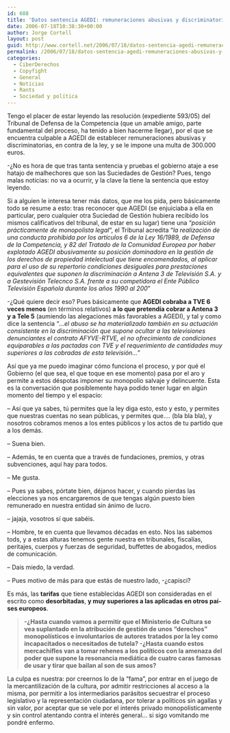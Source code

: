 ```yaml
---
id: 608
title: 'Datos sentencia AGEDI: remuneraciones abusivas y discriminatorias'
date: 2006-07-18T10:38:30+00:00
author: Jorge Cortell
layout: post
guid: http://www.cortell.net/2006/07/18/datos-sentencia-agedi-remuneraciones-abusivas-y-discriminatorias/
permalink: /2006/07/18/datos-sentencia-agedi-remuneraciones-abusivas-y-discriminatorias/
categories:
  - CiberDerechos
  - Copyfight
  - General
  - Noticias
  - Rants
  - Sociedad y polí­tica
---
```

Tengo el placer de estar leyendo las resolución (expediente 593/05) del Tribunal de Defensa de la Competencia (que un amable amigo, parte fundamental del proceso, ha tenido a bien hacerme llegar), por el que se encuentra culpable a AGEDI de establecer remuneraciones abusivas y discriminatorias, en contra de la ley, y se le impone una multa de 300.000 euros.

-¿No es hora de que tras tanta sentencia y pruebas el gobierno ataje a ese hatajo de malhechores que son las Suciedades de Gestión? Pues, tengo malas noticias: no va a ocurrir, y la clave la tiene la sentencia que estoy leyendo.

Si a alguien le interesa tener más datos, que me los pida, pero básicamente todo se resume a esto: tras reconocer que AGEDI (se enjuiciaba a ella en particular, pero cualquier otra Suciedad de Gestión hubiera recibido los mismos calificativos del tribunal, de estar en su lugar) tiene una &#8220;_posición prácticamente de monopolista legal_&#8220;, el Tribunal acredita &#8220;_la realización de una conducta prohibida por los artí­culos 6 de la Ley 16/1989, de Defensa de la Competencia, y 82 del Tratado de la Comunidad Europea por haber explotado AGEDI abusivamente su posición dominadora en la gestión de los derechos de propiedad intelectual que tiene encomendados, al aplicar para el uso de su repertorio condiciones desiguales para prestaciones equivalentes que suponen la discriminación a Antena 3 de Televisión S.A. y a Gestevisión Telecnco S.A. frente a su competidora el Ente Público Televisión Española durante los años 1990 al 200_&#8221;

-¿Qué quiere decir eso? Pues básicamente que **AGEDI cobraba a TVE 6 veces menos** (en términos relativos) **a lo que pretendí­a cobrar a Antena 3 y a Tele 5** (aumiendo las alegaciones más favorables a AGEDI), y tal y como dice la sentencia &#8220;_&#8230;el abuso se ha materializado también en su actuación consistente en la discriminación que supone ocultar a las televisiones denunciantes el contrato AFYVE-RTVE, el no ofrecimiento de condiciones equiparables a las pactadas con TVE y el requerimiento de cantidades muy superiores a las cobradas de esta televisión&#8230;_&#8221;

Así­ que ya me puedo imaginar cómo funciona el proceso, y por qué el Gobierno (el que sea, el que toque en ese momento) pasa por el aro y permite a estos déspotas imponer su monopolio salvaje y delincuente. Esta es la conversación que posiblemente haya podido tener lugar en algún momento del tiempo y el espacio:

&#8211; Así­ que ya sabes, tú permites que la ley diga esto, esto y esto, y permites que nuestras cuentas no sean públicas, y permites que&#8230;. (bla bla bla), y nosotros cobramos menos a los entes públicos y los actos de tu partido que a los demás.

&#8211; Suena bien.

&#8211; Además, te en cuenta que a través de fundaciones, premios, y otras subvenciones, aquí­ hay para todos.

&#8211; Me gusta.

&#8211; Pues ya sabes, pórtate bien, déjanos hacer, y cuando pierdas las elecciones ya nos encargaremos de que tengas algún puesto bien remunerado en nuestra entidad sin ánimo de lucro.

&#8211; jajaja, vosotros sí­ que sabéis.

&#8211; Hombre, te en cuenta que llevamos décadas en esto. Nos las sabemos tods, y a estas alturas tenemos gente nuestra en tribunales, fiscalí­as, peritajes, cuerpos y fuerzas de seguridad, buffettes de abogados, medios de comunicación.

&#8211; Dais miedo, la verdad.

&#8211; Pues motivo de más para que estás de nuestro lado, -¿capisci?

Es más, las **tarifas** que tiene establecidas AGEDI son consideradas en el escrito como **desorbitadas**, **y muy superiores a las aplicadas en otros paí­ses europeos**.

> **-¿Hasta cuando vamos a permitir que el Ministerio de Cultura se vea suplantado en la atribución de gestión de unos &#8220;derechos&#8221; monopolí­sticos e involuntarios de autores tratados por la ley como incapacitados o necesitados de tutela? -¿Hasta cuando estos mercachifles van a tomar rehenes a los polí­ticos con la amenaza del poder que supone la resonancia mediática de cuatro caras famosas de usar y tirar que bailan al son de sus amos?**

La culpa es nuestra: por creernos lo de la &#8220;fama&#8221;, por entrar en el juego de la mercantilización de la cultura, por admitir restricciones al acceso a la misma, por permitir a los intermediarios parásitos secuestrar el proceso legislativo y la representación ciudadana, por tolerar a polí­ticos sin agallas y sin valor, por aceptar que se vele por el interés privado monopolí­sticamente y sin control atentando contra el interés general&#8230; si sigo vomitando me pondré enfermo.